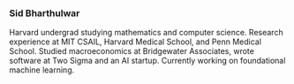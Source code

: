 ### Sid Bharthulwar

Harvard undergrad studying mathematics and computer science. Research experience at MIT CSAIL, Harvard Medical School, and Penn Medical School. Studied macroeconomics at Bridgewater Associates, wrote software at Two Sigma and an AI startup. Currently working on foundational machine learning. 
